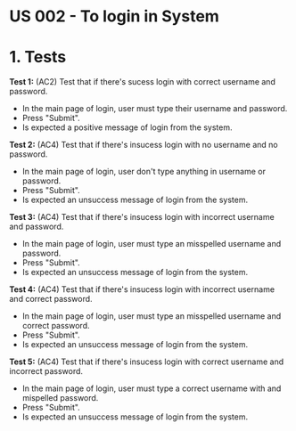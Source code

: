 # US 002 - To login in System

# 1. Tests 

**Test 1:** (AC2) Test that if there's sucess login with correct username and password.
* In the main page of login, user must type their username and password.
* Press "Submit".
* Is expected a positive message of login from the system.

**Test 2:** (AC4) Test that if there's insucess login with no username and no password.
* In the main page of login, user don't type anything in username or password.
* Press "Submit".
* Is expected an unsuccess message of login from the system.

**Test 3:** (AC4) Test that if there's insucess login with incorrect username and password.
* In the main page of login, user must type an misspelled username and password.
* Press "Submit".
* Is expected an unsuccess message of login from the system.

**Test 4:** (AC4) Test that if there's insucess login with incorrect username and correct password.
* In the main page of login, user must type an misspelled username and correct password.
* Press "Submit".
* Is expected an unsuccess message of login from the system.

**Test 5:** (AC4) Test that if there's insucess login with correct username and incorrect password.
* In the main page of login, user must type a correct username with and mispelled password.
* Press "Submit".
* Is expected an unsuccess message of login from the system.


